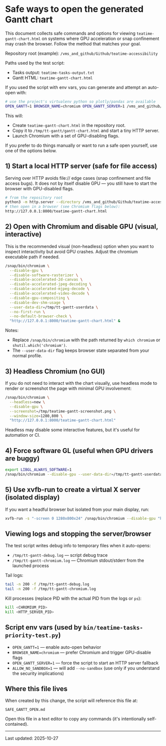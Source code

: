 # Safe ways to open the generated Gantt chart

This document collects safe commands and options for viewing `teatime-gantt-chart.html` on systems where GPU acceleration or snap confinement may crash the browser. Follow the method that matches your goal.

Repository root (example):
`/vms_and_github/Github/teatime-accessibility`

Paths used by the test script:
- Tasks output: `teatime-tasks-output.txt`
- Gantt HTML: `teatime-gantt-chart.html`

If you used the script with env vars, you can generate and attempt an auto-open with:

```bash
# use the project's virtualenv python so plotly/pandas are available
OPEN_GANTT=1 BROWSER_NAME=chromium OPEN_GANTT_SERVER=1 /vms_and_github/Github/teatime-accessibility/teatime-venv/bin/python3 -u bin/teatime-tasks-priority-test.py
```

This will:
- Create `teatime-gantt-chart.html` in the repository root.
- Copy it to `/tmp/tt-gantt/gantt-chart.html` and start a tiny HTTP server.
- Launch Chromium with a set of GPU-disabling flags.

If you prefer to do things manually or want to run a safe open yourself, use one of the options below.

## 1) Start a local HTTP server (safe for file access)

Serving over HTTP avoids file:// edge cases (snap confinement and file access bugs). It does not by itself disable GPU — you still have to start the browser with GPU-disabled flags.

```bash
# from the repository root
python3 -m http.server --directory /vms_and_github/Github/teatime-accessibility 8000
# then open in a browser (see Chromium flags below):
http://127.0.0.1:8000/teatime-gantt-chart.html
```

## 2) Open with Chromium and disable GPU (visual, interactive)

This is the recommended visual (non-headless) option when you want to inspect interactivity but avoid GPU crashes. Adjust the chromium executable path if needed.

```bash
/snap/bin/chromium \
  --disable-gpu \
  --disable-software-rasterizer \
  --disable-accelerated-2d-canvas \
  --disable-accelerated-jpeg-decoding \
  --disable-accelerated-mjpeg-decode \
  --disable-accelerated-video-decode \
  --disable-gpu-compositing \
  --disable-dev-shm-usage \
  --user-data-dir=/tmp/tt-gantt-userdata \
  --no-first-run \
  --no-default-browser-check \
  "http://127.0.0.1:8000/teatime-gantt-chart.html" &
```

Notes:
- Replace `/snap/bin/chromium` with the path returned by `which chromium` or `shutil.which('chromium')`.
- The `--user-data-dir` flag keeps browser state separated from your normal profile.

## 3) Headless Chromium (no GUI)

If you do not need to interact with the chart visually, use headless mode to render or screenshot the page with minimal GPU involvement:

```bash
/snap/bin/chromium \
  --headless=new \
  --disable-gpu \
  --screenshot=/tmp/teatime-gantt-screenshot.png \
  --window-size=1280,800 \
  "http://127.0.0.1:8000/teatime-gantt-chart.html"
```

Headless may disable some interactive features, but it's useful for automation or CI.

## 4) Force software GL (useful when GPU drivers are buggy)

```bash
export LIBGL_ALWAYS_SOFTWARE=1
/snap/bin/chromium --disable-gpu --user-data-dir=/tmp/tt-gantt-userdata "http://127.0.0.1:8000/teatime-gantt-chart.html" &
```

## 5) Use xvfb-run to create a virtual X server (isolated display)

If you want a headful browser but isolated from your main display, run:

```bash
xvfb-run -s "-screen 0 1280x800x24" /snap/bin/chromium --disable-gpu "http://127.0.0.1:8000/teatime-gantt-chart.html" &
```

## Viewing logs and stopping the server/browser

The test script writes debug info to temporary files when it auto-opens:

- `/tmp/tt-gantt-debug.log`  — script debug trace
- `/tmp/tt-gantt-chromium.log` — Chromium stdout/stderr from the launched process

Tail logs:

```bash
tail -n 200 -f /tmp/tt-gantt-debug.log
tail -n 200 -f /tmp/tt-gantt-chromium.log
```

Kill processes (replace PID with the actual PID from the logs or `ps`):

```bash
kill <CHROMIUM_PID>
kill <HTTP_SERVER_PID>
```

## Script env vars (used by `bin/teatime-tasks-priority-test.py`)

- `OPEN_GANTT=1` — enable auto-open behavior
- `BROWSER_NAME=chromium` — prefer Chromium and trigger GPU-disable flags
- `OPEN_GANTT_SERVER=1` — force the script to start an HTTP server fallback
- `ALLOW_NO_SANDBOX=1` — will add `--no-sandbox` (use only if you understand the security implications)

## Where this file lives

When created by this change, the script will reference this file at:

`SAFE_GANTT_OPEN.md`

Open this file in a text editor to copy any commands (it's intentionally self-contained).

---
Last updated: 2025-10-27
